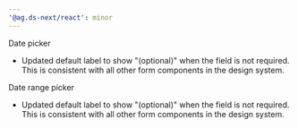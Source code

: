 ```yaml
---
'@ag.ds-next/react': minor
---
```


Date picker

- Updated default label to show "(optional)" when the field is not required. This is consistent with all other form components in the design system.

Date range picker

- Updated default label to show "(optional)" when the field is not required. This is consistent with all other form components in the design system.